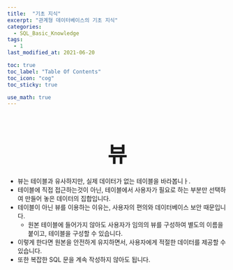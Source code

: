 ```yaml
---
title:  "기초 지식"
excerpt: "관계형 데이터베이스의 기초 지식"
categories:
  - SQL_Basic_Knowledge
tags:
  - 1
last_modified_at: 2021-06-20

toc: true
toc_label: "Table Of Contents"
toc_icon: "cog"
toc_sticky: true

use_math: true
---
```


<br>

# <center><font size="15">뷰</font></center> 

- 뷰는 테이블과 유사하지만, 실제 데이터가 없는 테이블을 바라봅니ㅏ.
- 테이블에 직접 접근하는것이 아닌, 테이블에서 사용자가 필요로 하는 부분만 선택하여 만들어 놓은 데이터의 집합입니다. 
- 테이블이 아닌 뷰를 이용하는 이유는, 사용자의 편의와 데이터베이스 보안 때문입니다. 
  - 원본 테이블에 들어가지 않아도 사용자가 임의의 뷰를 구성하여 별도의 이름을 붙이고, 테이블을 구성할 수 있습니다.
- 이렇게 한다면 원본을 안전하게 유지하면서, 사용자에게 적절한 데이터를 제공할 수 있습니다.
- 또한 복잡한 SQL 문을 계속 작성하지 않아도 됩니다. 

<br>

